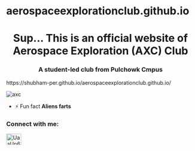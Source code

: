 # aerospaceexplorationclub.github.io
<h1 align="center">Sup... This is an official website of Aerospace Exploration (AXC) Club</h1>
<h3 align="center">A student-led club from Pulchowk Cmpus</h3>
https://shubham-per.github.io/aerospaceexplorationclub.github.io/

<p align="left"> <img src="https://komarev.com/ghpvc/?username=axc&label=Profile%20views&color=0e75b6&style=flat" alt="axc" /> </p>

- ⚡ Fun fact **Aliens farts**

<h3 align="left">Connect with me:</h3>
<p align="left">
<a href="https://discord.gg/UaaUp6Y9v6" target="blank"><img align="center" src="https://raw.githubusercontent.com/rahuldkjain/github-profile-readme-generator/master/src/images/icons/Social/discord.svg" alt="UaaUp6Y9v6" height="30" width="40" /></a>
</p>
